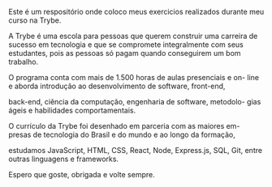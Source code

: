 Este é um respositório onde coloco meus exercicios realizados durante meu curso na Trybe.

A Trybe é uma escola para pessoas que querem construir uma carreira
de sucesso em tecnologia e que se compromete integralmente com
seus estudantes, pois as pessoas só pagam quando conseguirem um
bom trabalho.

O programa conta com mais de 1.500 horas de aulas presenciais e on-
line e aborda introdução ao desenvolvimento de software, front-end,

back-end, ciência da computação, engenharia de software, metodolo-
gias ágeis e habilidades comportamentais.

O currículo da Trybe foi desenhado em parceria com as maiores em-
presas de tecnologia do Brasil e do mundo e ao longo da formação,

estudamos JavaScript, HTML, CSS, React, Node, Express.js, SQL, Git,
entre outras linguagens e frameworks.

Espero que goste, obrigada e volte sempre.
